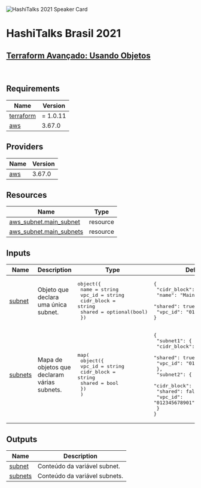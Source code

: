 <!-- BEGIN_TF_DOCS -->
![HashiTalks 2021 Speaker Card](/images/speaker\_card.png "HashiTalks 2021 Speaker Card")

# HashiTalks Brasil 2021

## [Terraform Avançado: Usando Objetos](https://www.youtube.com/watch?v=jQszqzCEhFk&list=PL81sUbsFNc5agdrEMDtU6IGyxBMv6Fq8i&index=19)

<br/>

## Requirements

| Name | Version |
|------|---------|
| <a name="requirement_terraform"></a> [terraform](#requirement\_terraform) | = 1.0.11 |
| <a name="requirement_aws"></a> [aws](#requirement\_aws) | 3.67.0 |

## Providers

| Name | Version |
|------|---------|
| <a name="provider_aws"></a> [aws](#provider\_aws) | 3.67.0 |

## Resources

| Name | Type |
|------|------|
| [aws_subnet.main_subnet](https://registry.terraform.io/providers/hashicorp/aws/3.67.0/docs/resources/subnet) | resource |
| [aws_subnet.main_subnets](https://registry.terraform.io/providers/hashicorp/aws/3.67.0/docs/resources/subnet) | resource |

## Inputs

| Name | Description | Type | Default |
|------|-------------|------|---------|
| <a name="input_subnet"></a> [subnet](#input\_subnet) | Objeto que declara uma única subnet. | <pre>object({<br>    name       = string<br>    vpc_id     = string<br>    cidr_block = string<br>    shared     = optional(bool)<br>  })</pre> | <pre>{<br>  "cidr_block": "10.0.1.0/24",<br>  "name": "Main",<br>  "shared": true,<br>  "vpc_id": "0123456789012"<br>}</pre> |
| <a name="input_subnets"></a> [subnets](#input\_subnets) | Mapa de objetos que declaram várias subnets. | <pre>map(<br>    object({<br>      vpc_id     = string<br>      cidr_block = string<br>      shared     = bool<br>    })<br>  )</pre> | <pre>{<br>  "subnet1": {<br>    "cidr_block": "10.0.1.0/24",<br>    "shared": true,<br>    "vpc_id": "012345678901"<br>  },<br>  "subnet2": {<br>    "cidr_block": "10.0.2.0/24",<br>    "shared": false,<br>    "vpc_id": "012345678901"<br>  }<br>}</pre> |

## Outputs

| Name | Description |
|------|-------------|
| <a name="output_subnet"></a> [subnet](#output\_subnet) | Conteúdo da variável subnet. |
| <a name="output_subnets"></a> [subnets](#output\_subnets) | Conteúdo da variável subnets. |
<!-- END_TF_DOCS -->
